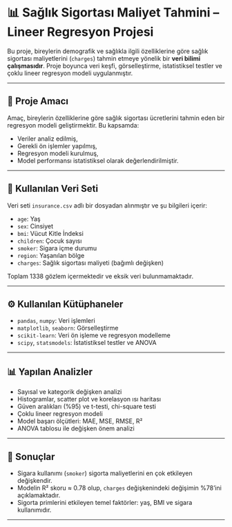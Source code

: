 # 📊 Sağlık Sigortası Maliyet Tahmini – Lineer Regresyon Projesi

Bu proje, bireylerin demografik ve sağlıkla ilgili özelliklerine göre sağlık sigortası maliyetlerini (`charges`) tahmin etmeye yönelik bir **veri bilimi çalışmasıdır**. Proje boyunca veri keşfi, görselleştirme, istatistiksel testler ve çoklu lineer regresyon modeli uygulanmıştır.

---

## 🎯 Proje Amacı

Amaç, bireylerin özelliklerine göre sağlık sigortası ücretlerini tahmin eden bir regresyon modeli geliştirmektir. Bu kapsamda:

- Veriler analiz edilmiş,
- Gerekli ön işlemler yapılmış,
- Regresyon modeli kurulmuş,
- Model performansı istatistiksel olarak değerlendirilmiştir.

---

## 📁 Kullanılan Veri Seti

Veri seti `insurance.csv` adlı bir dosyadan alınmıştır ve şu bilgileri içerir:

- `age`: Yaş
- `sex`: Cinsiyet
- `bmi`: Vücut Kitle İndeksi
- `children`: Çocuk sayısı
- `smoker`: Sigara içme durumu
- `region`: Yaşanılan bölge
- `charges`: Sağlık sigortası maliyeti (bağımlı değişken)

Toplam 1338 gözlem içermektedir ve eksik veri bulunmamaktadır.

---

## ⚙️ Kullanılan Kütüphaneler

- `pandas`, `numpy`: Veri işlemleri
- `matplotlib`, `seaborn`: Görselleştirme
- `scikit-learn`: Veri ön işleme ve regresyon modelleme
- `scipy`, `statsmodels`: İstatistiksel testler ve ANOVA

---

## 📊 Yapılan Analizler

- Sayısal ve kategorik değişken analizi
- Histogramlar, scatter plot ve korelasyon ısı haritası
- Güven aralıkları (%95) ve t-testi, chi-square testi
- Çoklu lineer regresyon modeli
- Model başarı ölçütleri: MAE, MSE, RMSE, R²
- ANOVA tablosu ile değişken önem analizi

---

## 📌 Sonuçlar

- Sigara kullanımı (`smoker`) sigorta maliyetlerini en çok etkileyen değişkendir.
- Modelin R² skoru ≈ 0.78 olup, `charges` değişkenindeki değişimin %78’ini açıklamaktadır.
- Sigorta primlerini etkileyen temel faktörler: yaş, BMI ve sigara kullanımıdır.

---
